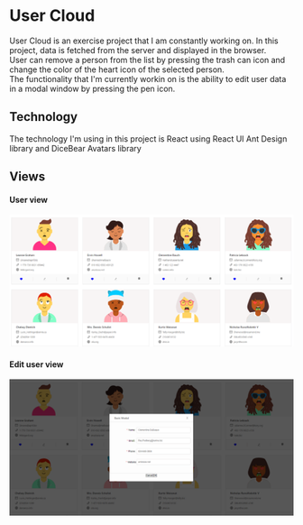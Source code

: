 # User Cloud

User Cloud is an exercise project that I am constantly working on.
In this project, data is fetched from the server and displayed in the browser.        
User can remove a person from the list by pressing the trash can icon and change the color of the heart icon of the selected person.   
The functionality that I'm currently workin on is the ability to edit user data in a modal window by pressing the pen icon.

## Technology
The technology I'm using in this project is React using React UI Ant Design library and DiceBear Avatars library

## Views

#### User view


![User view](src/images/users.png)

#### Edit user view

![Edit user view](src/images/edituser.png)
